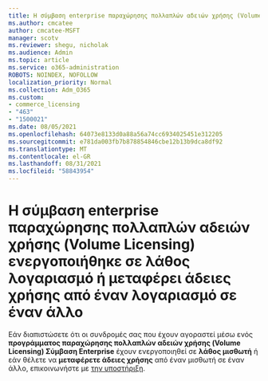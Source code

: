 ```yaml
---
title: Η σύμβαση enterprise παραχώρησης πολλαπλών αδειών χρήσης (Volume Licensing) ενεργοποιήθηκε σε λάθος λογαριασμό
ms.author: cmcatee
author: cmcatee-MSFT
manager: scotv
ms.reviewer: shegu, nicholak
ms.audience: Admin
ms.topic: article
ms.service: o365-administration
ROBOTS: NOINDEX, NOFOLLOW
localization_priority: Normal
ms.collection: Adm_O365
ms.custom:
- commerce_licensing
- "463"
- "1500021"
ms.date: 08/05/2021
ms.openlocfilehash: 64073e8133d0a88a56a74cc6934025451e312205
ms.sourcegitcommit: e781da003fb7b878854846cbe12b13b9dca8df92
ms.translationtype: MT
ms.contentlocale: el-GR
ms.lasthandoff: 08/31/2021
ms.locfileid: "58843954"
---
```

# <a name="volume-licensing-enterprise-agreement-activated-on-the-wrong-account-or-transferring-licenses-from-one-account-to-another"></a>Η σύμβαση enterprise παραχώρησης πολλαπλών αδειών χρήσης (Volume Licensing) ενεργοποιήθηκε σε λάθος λογαριασμό ή μεταφέρει άδειες χρήσης από έναν λογαριασμό σε έναν άλλο

Εάν διαπιστώσετε ότι οι συνδρομές σας που έχουν αγοραστεί μέσω ενός **προγράμματος παραχώρησης πολλαπλών αδειών χρήσης (Volume Licensing) Σύμβαση Enterprise** έχουν ενεργοποιηθεί σε **λάθος μισθωτή** ή εάν θέλετε να **μεταφέρετε άδειες χρήσης** από έναν μισθωτή σε έναν άλλο, επικοινωνήστε με [την υποστήριξη](https://go.microsoft.com/fwlink/p/?linkid=518322).